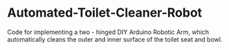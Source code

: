 # Automated-Toilet-Cleaner-Robot
Code for implementing a two - hinged DIY Arduino Robotic Arm, which automatically cleans the outer and inner surface of the toilet seat and bowl.
